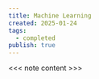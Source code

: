 ```yaml
---
title: Machine Learning
created: 2025-01-24
tags:
  - completed
publish: true
---
```

<<< note content >>>
